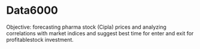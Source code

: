 # Data6000

Objective: forecasting pharma stock (Cipla) prices and analyzing correlations with market indices and suggest best time for enter and exit for profitablestock investment.
